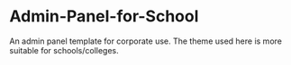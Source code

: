 # Admin-Panel-for-School
An admin panel template for corporate use. The theme used here is more suitable for schools/colleges.
